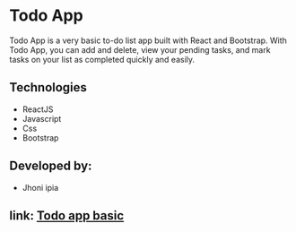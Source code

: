 # Todo App

Todo App is a very basic to-do list app built with React and Bootstrap. With Todo App, you can add and delete, view your pending tasks, and mark tasks on your list as completed quickly and easily.

## Technologies

- ReactJS
- Javascript
- Css
- Bootstrap

## Developed by:

- Jhoni ipia 

## link: [Todo app basic](https://todo-app-basic-10.netlify.app/)